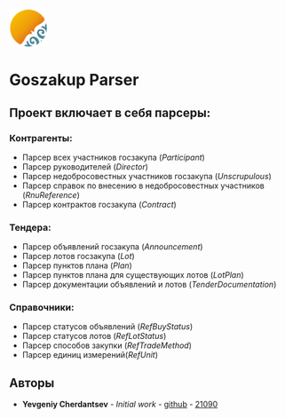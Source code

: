 ![alternativetext](./goszakup_logo.png)
# Goszakup Parser

## Проект включает в себя парсеры:
### Контрагенты:
* Парсер всех участников госзакупа (*Participant*)
* Парсер руководителей (*Director*)
* Парсер недобросовестных участников госзакупа (*Unscrupulous*)
* Парсер справок по внесению в недобросовестных участников (*RnuReference*)
* Парсер контрактов госзакупа (*Contract*)
### Тендера:
* Парсер объявлений госзакупа (*Announcement*)
* Парсер лотов госзакупа (*Lot*)
* Парсер пунктов плана (*Plan*)
* Парсер пунктов плана для существующих лотов (*LotPlan*)
* Парсер документации объявлений и лотов (*TenderDocumentation*)
### Справочники:
* Парсер статусов объявлений (*RefBuyStatus*)
* Парсер статусов лотов (*RefLotStatus*)
* Парсер способов закупки (*RefTradeMethod*)
* Парсер единиц измерений(*RefUnit*)


## Авторы

* **Yevgeniy Cherdantsev** - *Initial work* - [github](https://github.com/ZhekaCher) - [21090](http://192.168.1.75:7990/users/e.cherdancev)